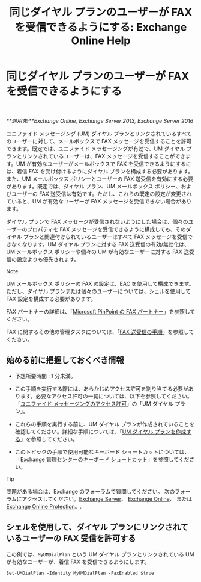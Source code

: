 ﻿---
title: '同じダイヤル プランのユーザーが FAX を受信できるようにする: Exchange Online Help'
TOCTitle: 同じダイヤル プランのユーザーが FAX を受信できるようにする
ms:assetid: cb245028-0b86-4171-879e-934dd35fa626
ms:mtpsurl: https://technet.microsoft.com/ja-jp/library/Bb124557(v=EXCHG.150)
ms:contentKeyID: 52057520
ms.date: 05/22/2018
mtps_version: v=EXCHG.150
ms.translationtype: HT
---

# 同じダイヤル プランのユーザーが FAX を受信できるようにする

 

_**適用先:**Exchange Online, Exchange Server 2013, Exchange Server 2016_

ユニファイド メッセージング (UM) ダイヤル プランとリンクされているすべてのユーザーに対して、メールボックスで FAX メッセージを受信することを許可できます。既定では、ユニファイド メッセージングが有効で、UM ダイヤル プランとリンクされているユーザーは、FAX メッセージを受信することができます。UM が有効なユーザーがメールボックスで FAX を受信できるようにするには、着信 FAX を受け付けるようにダイヤル プランを構成する必要があります。また、UM メールボックス ポリシーとユーザーの FAX 送受信を有効にする必要があります。既定では、ダイヤル プラン、UM メールボックス ポリシー、およびユーザーの FAX 送受信は有効です。ただし、これらの既定の設定が変更されていると、UM が有効なユーザーが FAX メッセージを受信できない場合があります。

ダイヤル プランで FAX メッセージが受信されないようにした場合は、個々のユーザーのプロパティを FAX メッセージを受信できるように構成しても、そのダイヤル プランと関連付けられているユーザーはすべて FAX メッセージを受信できなくなります。UM ダイヤル プランに対する FAX 送受信の有効/無効化は、UM メールボックス ポリシーや個々の UM が有効なユーザーに対する FAX 送受信の設定よりも優先されます。


> [!NOTE]
> UM メールボックス ポリシーの FAX の設定は、EAC を使用して構成できます。ただし、ダイヤル プランまたは個々のユーザーについては、シェルを使用して FAX 設定を構成する必要があります。



FAX パートナーの詳細は、「[Microsoft PinPoint の FAX パートナー](https://go.microsoft.com/fwlink/?linkid=190238)」を参照してください。

FAX に関するその他の管理タスクについては、「[FAX 送受信の手順](faxing-procedures-exchange-2013-help.md)」を参照してください。

## 始める前に把握しておくべき情報

  - 予想所要時間 : 1 分未満。

  - この手順を実行する際には、あらかじめアクセス許可を割り当てる必要があります。必要なアクセス許可の一覧については、以下を参照してください。「[ユニファイド メッセージングのアクセス許可](unified-messaging-permissions-exchange-2013-help.md)」の「UM ダイヤル プラン」。

  - これらの手順を実行する前に、UM ダイヤル プランが作成されていることを確認してください。詳細な手順については、「[UM ダイヤル プランを作成する](create-a-um-dial-plan-exchange-2013-help.md)」を参照してください。

  - このトピックの手順で使用可能なキーボード ショートカットについては、「[Exchange 管理センターのキーボード ショートカット](keyboard-shortcuts-in-the-exchange-admin-center-exchange-online-protection-help.md)」を参照してください。


> [!TIP]
> 問題がある場合は、Exchange のフォーラムで質問してください。 次のフォーラムにアクセスしてください。<A href="https://go.microsoft.com/fwlink/p/?linkid=60612">Exchange Server</A>、 <A href="https://go.microsoft.com/fwlink/p/?linkid=267542">Exchange Online</A>、 または <A href="https://go.microsoft.com/fwlink/p/?linkid=285351">Exchange Online Protection</A>。.



## シェルを使用して、ダイヤル プランにリンクされているユーザーの FAX 受信を許可する

この例では、`MyUMDialPlan` という UM ダイヤル プランとリンクされている UM が有効なユーザーが、着信 FAX を受信できるようにします。

    Set-UMDialPlan -Identity MyUMDialPlan -FaxEnabled $true

